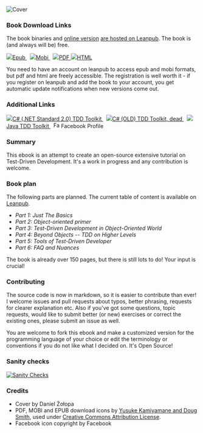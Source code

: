 ![Cover](https://raw.github.com/grzesiek-galezowski/tdd-ebook/master/manuscript/images/webpage/cover-small.png)

### Book Download Links

The book binaries and [online version](https://leanpub.com/tdd-ebook/read) [are hosted on Leanpub](https://leanpub.com/tdd-ebook). The book is (and always will be) free. 

<a href="https://leanpub.com/tdd-ebook">
  <img src="https://raw.github.com/grzesiek-galezowski/tdd-ebook/master/manuscript/images/webpage/document-epub.png" />Epub
</a>&nbsp;
<a href="https://leanpub.com/tdd-ebook">
  <img src="https://raw.github.com/grzesiek-galezowski/tdd-ebook/master/manuscript/images/webpage/document-mobi.png" />Mobi
</a>&nbsp;
<a href="http://samples.leanpub.com/tdd-ebook-sample.pdf">
  <img src="https://raw.github.com/grzesiek-galezowski/tdd-ebook/master/manuscript/images/webpage/document-pdf.png" />PDF
</a>
<a href="https://leanpub.com/tdd-ebook/read/">
  <img src="https://raw.github.com/grzesiek-galezowski/tdd-ebook/master/manuscript/images/webpage/document-web.png" />HTML
</a>

You need to have an account on leanpub to access epub and mobi formats, but pdf and html are freely accessible. The registration is well worth it - if you register on leanpub and add the book to your account, you get automatic update notifications when new versions come out.

### Additional Links

<a href="https://github.com/grzesiek-galezowski/any">
  <img src="https://raw.github.com/grzesiek-galezowski/tdd-ebook/master/manuscript/images/webpage/tdd-toolkit.png" />C# (.NET Standard 2.0) TDD Toolkit
</a>&nbsp;
<a href="https://github.com/grzesiek-galezowski/tdd-toolkit">
  <img src="https://raw.github.com/grzesiek-galezowski/tdd-ebook/master/manuscript/images/webpage/tdd-toolkit.png" />C# (OLD) TDD Toolkit, dead
</a>&nbsp;
<a href="https://github.com/grzesiek-galezowski/AutoFixtureGenerator#any-method-helpers">
  <img src="https://raw.github.com/grzesiek-galezowski/tdd-ebook/master/manuscript/images/webpage/tdd-toolkit.png" />Java TDD Toolkit
</a>&nbsp;

<a href="https://www.facebook.com/tddebook" rel="publisher" target="_top" style="text-decoration:none;">
  <img src="https://raw.github.com/grzesiek-galezowski/tdd-ebook/master/manuscript/images/webpage/FB-f-Logo__blue_29.png" alt="Facebook" style="border:0;width:16px;height:16px;"/> Facebook Profile
</a>

### Summary

This ebook is an attempt to create an open-source extensive tutorial on Test-Driven Development. It's a work in progress and any contribution is welcome.

### Book plan

The following parts are planned. The current table of content is available on [Leanpub](https://leanpub.com/tdd-ebook).

*  *Part 1: Just The Basics*
*  *Part 2: Object-oriented primer*
*  *Part 3: Test-Driven Development in Object-Oriented World*
*  *Part 4: Beyond Objects -- TDD on Higher Levels*
*  *Part 5: Tools of Test-Driven Developer*
*  *Part 6: FAQ and Nuances*

The book is already over 150 pages, but there is still lots to do! Your input is crucial!

### Contributing

The source code is now in markdown, so it is easier to contribute than 
ever! I welcome issues and pull requests about typos, better phrasing, 
requests for clearer explanation etc. Also if you've got some 
questions, topic requests, would like to submit better (or new) 
exercises or correct the existing ones, please submit an issue as well.

You are welcome to fork this ebook and make a customized version for the 
programming language of your choice or edit the terminology or 
conventions if you do not like what I decided on. It's Open Source!

### Sanity checks

[![Sanity Checks](https://travis-ci.org/grzesiek-galezowski/tdd-ebook.svg?branch=master)](https://travis-ci.org/grzesiek-galezowski/tdd-ebook)

### Credits

 - Cover by Daniel Żołopa
 - PDF, MOBI and EPUB download icons by <a href="http://smithsrus.com/e-book-download-icons/">Yusuke Kamiyamane and Doug Smith</a>, used under <a href="http://creativecommons.org/licenses/by/3.0/">Creative Commons Attribution License</a>.
 - Facebook icon copyright by Facebook
  
